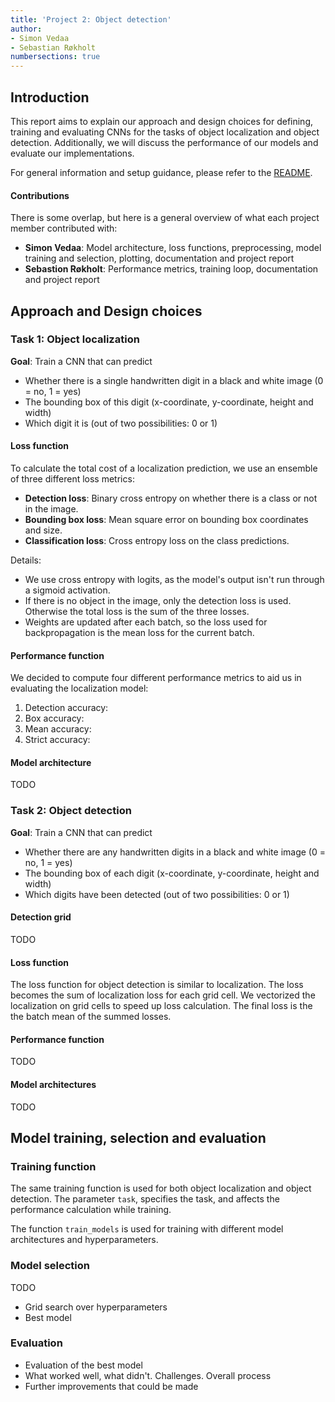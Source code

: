```yaml
---
title: 'Project 2: Object detection'
author:
- Simon Vedaa
- Sebastian Røkholt
numbersections: true
---
```


## Introduction
This report aims to explain our approach and design choices for defining, training and evaluating CNNs for the tasks of object localization and object detection. Additionally, we will discuss the performance of our models and evaluate our implementations.

For general information and setup guidance, please refer to the [README](README.md).

#### Contributions
There is some overlap, but here is a general overview of what each project member contributed with: 
- **Simon Vedaa**: Model architecture, loss functions, preprocessing, model training and selection, plotting, documentation and project report
- **Sebastion Røkholt**: Performance metrics, training loop, documentation and project report

## Approach and Design choices

### Task 1: Object localization
**Goal**: Train a CNN that can predict
 - Whether there is a single handwritten digit in a black and white image (0 = no, 1 = yes)
 - The bounding box of this digit (x-coordinate, y-coordinate, height and width)
 - Which digit it is (out of two possibilities: 0 or 1)

#### Loss function

To calculate the total cost of a localization prediction, we use an ensemble of three different loss metrics:
- **Detection loss**: Binary cross entropy on whether there is a class or not in the image.
- **Bounding box loss**: Mean square error on bounding box coordinates and size.
- **Classification loss**: Cross entropy loss on the class predictions.

Details:
 - We use cross entropy with logits, as the model's output isn't run through a sigmoid activation.
 - If there is no object in the image, only the detection loss is used. Otherwise the total loss is the sum of the three losses. 
 - Weights are updated after each batch, so the loss used for backpropagation is the mean loss for the current batch.


#### Performance function
We decided to compute four different performance metrics to aid us in evaluating the localization model: 
1. Detection accuracy:
2. Box accuracy:
3. Mean accuracy: 
4. Strict accuracy: 


#### Model architecture
TODO

### Task 2: Object detection

**Goal**: Train a CNN that can predict
 - Whether there are any handwritten digits in a black and white image (0 = no, 1 = yes)
 - The bounding box of each digit (x-coordinate, y-coordinate, height and width)
 - Which digits have been detected (out of two possibilities: 0 or 1)

#### Detection grid
TODO

#### Loss function

The loss function for object detection is similar to localization.
The loss becomes the sum of localization loss for each grid cell.
We vectorized the localization on grid cells to speed up loss calculation.
The final loss is the the batch mean of the summed losses.


#### Performance function
TODO

#### Model architectures
TODO

## Model training, selection and evaluation

### Training function

The same training function is used for both object localization and 
object detection. The parameter ```task```, specifies the task, and affects
the performance calculation while training.

The function ```train_models``` is used for training with different model 
architectures and hyperparameters.



### Model selection
TODO

- Grid search over hyperparameters
- Best model

### Evaluation
- Evaluation of the best model
- What worked well, what didn't. Challenges. Overall process
- Further improvements that could be made
